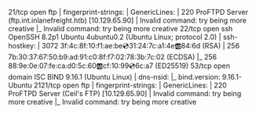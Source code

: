 21/tcp   open  ftp
| fingerprint-strings: 
|   GenericLines: 
|     220 ProFTPD Server (ftp.int.inlanefreight.htb) [10.129.65.90]
|     Invalid command: try being more creative
|_    Invalid command: try being more creative
22/tcp   open  ssh     OpenSSH 8.2p1 Ubuntu 4ubuntu0.2 (Ubuntu Linux; protocol 2.0)
| ssh-hostkey: 
|   3072 3f:4c:8f:10:f1:ae:be:cd:31:24:7c:a1:4e:ab:84:6d (RSA)
|   256 7b:30:37:67:50:b9:ad:91:c0:8f:f7:02:78:3b:7c:02 (ECDSA)
|_  256 88:9e:0e:07:fe:ca:d0:5c:60:ab:cf:10:99:cd:6c:a7 (ED25519)
53/tcp   open  domain  ISC BIND 9.16.1 (Ubuntu Linux)
| dns-nsid: 
|_  bind.version: 9.16.1-Ubuntu
2121/tcp open  ftp
| fingerprint-strings: 
|   GenericLines: 
|     220 ProFTPD Server (Ceil's FTP) [10.129.65.90]
|     Invalid command: try being more creative
|_    Invalid command: try being more creative



